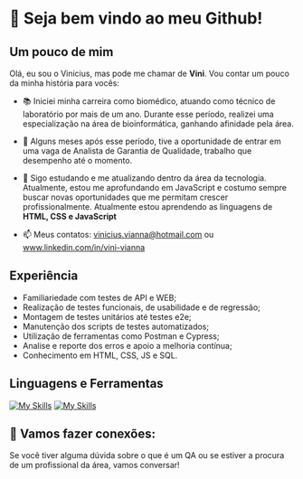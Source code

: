 # 👋 Seja bem vindo ao meu Github!

## Um pouco de mim
Olá, eu sou o Vinicius, mas pode me chamar de __Vini__. Vou contar um pouco da minha história para vocês:

- 📚 Iniciei minha carreira como biomédico, atuando como técnico de laboratório por mais de um ano. Durante esse período, realizei uma especialização na área de bioinformática, ganhando afinidade pela área.
- 🔬 Alguns meses após esse período, tive a oportunidade de entrar em uma vaga de Analista de Garantia de Qualidade, trabalho que desempenho até o momento.
- 🌱 Sigo estudando e me atualizando dentro da área da tecnologia. Atualmente, estou me aprofundando em JavaScript e costumo sempre buscar novas oportunidades que me permitam crescer profissionalmente. Atualmente estou aprendendo as linguagens de __HTML, CSS e JavaScript__

- 📫 Meus contatos: vinicius.vianna@hotmail.com ou www.linkedin.com/in/vini-vianna

## Experiência
 - Familiariedade com testes de API e WEB;
 - Realização de testes funcionais, de usabilidade e de regressão;
 - Montagem de testes unitários até testes e2e;
 - Manutenção dos scripts de testes automatizados;
 - Utilização de ferramentas como Postman e Cypress;
 - Analise e reporte dos erros e apoio a melhoria contínua;
 - Conhecimento em HTML, CSS, JS e SQL.

## Linguagens e Ferramentas         
[![My Skills](https://skillicons.dev/icons?i=html,css,js)](https://skillicons.dev)
[![My Skills](https://skillicons.dev/icons?i=vscode,postman)](https://skillicons.dev)

## 🤝 Vamos fazer conexões:
Se você tiver alguma dúvida sobre o que é um QA ou se estiver a procura de um profissional da área, vamos conversar!
